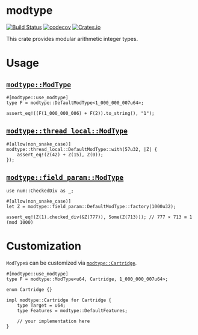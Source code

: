 # modtype

[![Build Status](https://img.shields.io/travis/com/qryxip/modtype/master.svg?label=windows%20%26%20macos%20%26%20linux)](https://travis-ci.com/qryxip/modtype)
[![codecov](https://codecov.io/gh/qryxip/modtype/branch/master/graph/badge.svg)](https://codecov.io/gh/qryxip/modtype)
[![Crates.io](https://img.shields.io/crates/v/modtype.svg)](https://crates.io/crates/modtype)

This crate provides modular arithmetic integer types.

# Usage

## [`modtype::ModType`]

```
#[modtype::use_modtype]
type F = modtype::DefaultModType<1_000_000_007u64>;

assert_eq!((F(1_000_000_006) + F(2)).to_string(), "1");
```

## [`modtype::thread_local::ModType`]

```
#[allow(non_snake_case)]
modtype::thread_local::DefaultModType::with(57u32, |Z| {
    assert_eq!(Z(42) + Z(15), Z(0));
});
```

## [`modtype::field_param::ModType`]

```
use num::CheckedDiv as _;

#[allow(non_snake_case)]
let Z = modtype::field_param::DefaultModType::factory(1000u32);

assert_eq!(Z(1).checked_div(&Z(777)), Some(Z(713))); // 777 × 713 ≡ 1 (mod 1000)
```

# Customization

`ModType`s can be customized via [`modtype::Cartridge`].

```
#[modtype::use_modtype]
type F = modtype::ModType<u64, Cartridge, 1_000_000_007u64>;

enum Cartridge {}

impl modtype::Cartridge for Cartridge {
    type Target = u64;
    type Features = modtype::DefaultFeatures;

    // your implementation here
}
```

[`modtype::ModType`]: https://docs.rs/modtype/0.6/modtype/struct.ModType.html
[`modtype::thread_local::ModType`]: https://docs.rs/modtype/0.6/modtype/thread_local/struct.ModType.html
[`modtype::field_param::ModType`]: https://docs.rs/modtype/0.6/modtype/field_param/struct.ModType.html
[`modtype::Cartridge`]: https://docs.rs/modtype/0.6/modtype/trait.Cartridge.html
